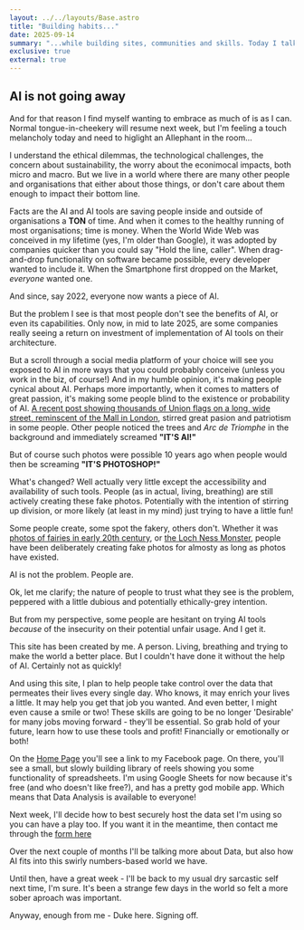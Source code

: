 ```yaml
---
layout: ../../layouts/Base.astro
title: "Building habits..."
date: 2025-09-14
summary: "...while building sites, communities and skills. Today I talk about my dream and wish for a brighter future."
exclusive: true
external: true
---
```

## AI is not going away

And for that reason I find myself wanting to embrace as much of is as I can. Normal tongue-in-cheekery will resume next week, but I'm feeling a touch melancholy today and need to higlight an AIlephant in the room...

I understand the ethical dilemmas, the technological challenges, the concern about sustainability, the worry about the econimocal impacts, both micro and macro. But we live in a world where there are many other people and organisations that either about those things, or don't care about them enough to impact their bottom line.

Facts are the AI and AI tools are saving people inside and outside of organisations a **TON** of time. And when it comes to the healthy running of most organisations; time is money. When the World Wide Web was conceived in my lifetime (yes, I'm older than Google), it was adopted by companies quicker than you could say "Hold the line, caller". When drag-and-drop functionality on software became possible, every developer wanted to include it. When the Smartphone first dropped on the Market, *everyone* wanted one.

And since, say 2022, everyone now wants a piece of AI.

But the problem I see is that most people don't see the benefits of AI, or even its capabilities. Only now, in mid to late 2025, are some companies really seeing a return on investment of implementation of AI tools on their architecture.

But a scroll through a social media platform of your choice will see you exposed to AI in more ways that you could probably conceive (unless you work in the biz, of course!) And in my humble opinion, it's making people cynical about AI. Perhaps more importantly, when it comes to matters of great passion, it's making some people blind to the existence or probability of AI. [A recent post showing thousands of Union flags on a long, wide street, reminscent of the Mall in London](https://www.yahoo.com/news/articles/fact-check-image-british-union-051446834.html), stirred great pasion and patriotism in some people. Other people noticed the trees and *Arc de Triomphe* in the background and immediately screamed **"IT'S AI!"**

But of course such photos were possible 10 years ago when people would then be screaming **"IT'S PHOTOSHOP!"**

What's changed? Well actually very little except the accessibility and availability of such tools. People (as in actual, living, breathing) are still actively creating these fake photos. Potentially with the intention of stirring up division, or more likely (at least in my mind) just trying to have a little fun!

Some people create, some spot the fakery, others don't. Whether it was [photos of fairies in early 20th century](https://en.wikipedia.org/wiki/Cottingley_Fairies), or [the Loch Ness Monster](https://www.theguardian.com/uk/2013/apr/07/loch-ness-monster-anniversary), people have been deliberately creating fake photos for almosty as long as photos have existed.

AI is not the problem. People are.

Ok, let me clarify; the nature of people to trust what they see is the problem, peppered with a little dubious and potentially ethically-grey intention.

But from my perspective, some people are hesitant on trying AI tools *because* of the insecurity on their potential unfair usage. And I get it.

This site has been created by me. A person. Living, breathing and trying to make the world a better place. But I couldn't have done it without the help of AI.
Certainly not as quickly!

And using this site, I plan to help people take control over the data that permeates their lives every single day. Who knows, it may enrich your lives a little. It may help you get that job you wanted. And even better, I might even cause a smile or two! These skills are going to be no longer 'Desirable' for many jobs moving forward - they'll be essential. So grab hold of your future, learn how to use these tools and profit! Financially or emotionally or both!

On the [Home Page](https://datawithduke.com/) you'll see a link to my Facebook page. On there, you'll see a small, but slowly building library of reels showing you some functionality of spreadsheets. I'm using Google Sheets for now because it's free (and who doesn't like free?), and has a pretty god mobile app. Which means that Data Analysis is available to everyone!

Next week, I'll decide how to best securely host the data set I'm using so you can have a play too. If you want it in the meantime, then contact me through the [form here](https://datawithduke.com/contact/)

Over the next couple of months I'll be talking more about Data, but also how AI fits into this swirly numbers-based world we have.

Until then, have a great week - I'll be back to my usual dry sarcastic self next time, I'm sure. It's been a strange few days in the world so felt a more sober aproach was important.

Anyway, enough from me - Duke here. Signing off.